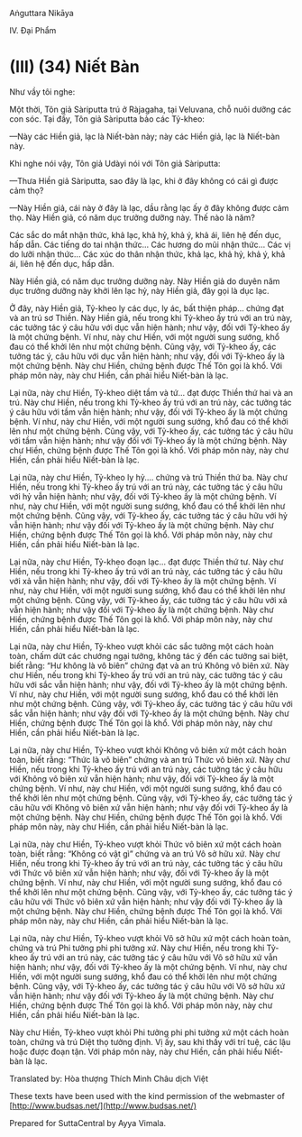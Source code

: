  

Aṅguttara Nikāya

IV. Ðại Phẩm

# (III) (34) Niết Bàn

Như vầy tôi nghe:

Một thời, Tôn giả Sàriputta trú ở Ràjagaha, tại Veluvana, chỗ nuôi dưỡng các con sóc. Tại đấy, Tôn giả Sàriputta bảo các Tỷ-kheo:

—Này các Hiền giả, lạc là Niết-bàn này; này các Hiền giả, lạc là Niết-bàn này.

Khi nghe nói vậy, Tôn giả Udàyi nói với Tôn giả Sàriputta:

—Thưa Hiền giả Sàriputta, sao đây là lạc, khi ở đây không có cái gì được cảm thọ?

—Này Hiền giả, cái này ở đây là lạc, dầu rằng lạc ấy ở đây không được cảm thọ. Này Hiền giả, có năm dục trưởng dưỡng này. Thế nào là năm?

Các sắc do mắt nhận thức, khả lạc, khả hỷ, khả ý, khả ái, liên hệ đến dục, hấp dẫn. Các tiếng do tai nhận thức... Các hương do mũi nhận thức... Các vị do lưỡi nhận thức... Các xúc do thân nhận thức, khả lạc, khả hỷ, khả ý, khả ái, liên hệ đến dục, hấp dẫn.

Này Hiền giả, có năm dục trưởng dưỡng này. Này Hiền giả do duyên năm dục trưởng dưỡng này khởi lên lạc hỷ, này Hiền giả, đây gọi là dục lạc.

Ở đây, này Hiền giả, Tỷ-kheo ly các dục, ly ác, bất thiện pháp... chứng đạt và an trú sơ Thiền. Này Hiền giả, nếu trong khi Tỷ-kheo ấy trú với an trú này, các tưởng tác ý câu hữu với dục vẫn hiện hành; như vậy, đối với Tỷ-kheo ấy là một chứng bệnh. Ví như, này chư Hiền, với một người sung sướng, khổ đau có thể khởi lên như một chứng bệnh. Cũng vậy, với Tỷ-kheo ấy, các tưởng tác ý, câu hữu với dục vẫn hiện hành; như vậy, đối với Tỷ-kheo ấy là một chứng bệnh. Này chư Hiền, chứng bệnh được Thế Tôn gọi là khổ. Với pháp môn này, này chư Hiền, cần phải hiểu Niết-bàn là lạc.

Lại nữa, này chư Hiền, Tỷ-kheo diệt tầm và tứ... đạt được Thiền thứ hai và an trú. Này chư Hiền, nếu trong khi Tỷ-kheo ấy trú với an trú này, các tưởng tác ý câu hữu với tầm vẫn hiện hành; như vậy, đối với Tỷ-kheo ấy là một chứng bệnh. Ví như, này chư Hiền, với một người sung sướng, khổ đau có thể khởi lên như một chứng bệnh. Cũng vậy, với Tỷ-kheo ấy, các tưởng tác ý câu hữu với tầm vẫn hiện hành; như vậy đối với Tỷ-kheo ấy là một chứng bệnh. Này chư Hiền, chứng bệnh được Thế Tôn gọi là khổ. Với pháp môn này, này chư Hiền, cần phải hiểu Niết-bàn là lạc.

Lại nữa, này chư Hiền, Tỷ-kheo ly hỷ.... chứng và trú Thiền thứ ba. Này chư Hiền, nếu trong khi Tỷ-kheo ấy trú với an trú này, các tưởng tác ý câu hữu với hỷ vẫn hiện hành; như vậy, đối với Tỷ-kheo ấy là một chứng bệnh. Ví như, này chư Hiền, với một người sung sướng, khổ đau có thể khởi lên như một chứng bệnh. Cũng vậy, với Tỷ-kheo ấy, các tưởng tác ý câu hữu với hỷ vẫn hiện hành; như vậy đối với Tỷ-kheo ấy là một chứng bệnh. Này chư Hiền, chứng bệnh được Thế Tôn gọi là khổ. Với pháp môn này, này chư Hiền, cần phải hiểu Niết-bàn là lạc.

Lại nữa, này chư Hiền, Tỷ-kheo đoạn lạc... đạt được Thiền thứ tư. Này chư Hiền, nếu trong khi Tỷ-kheo ấy trú với an trú này, các tưởng tác ý câu hữu với xả vẫn hiện hành; như vậy, đối với Tỷ-kheo ấy là một chứng bệnh. Ví như, này chư Hiền, với một người sung sướng, khổ đau có thể khởi lên như một chứng bệnh. Cũng vậy, với Tỷ-kheo ấy, các tưởng tác ý câu hữu với xả vẫn hiện hành; như vậy đối với Tỷ-kheo ấy là một chứng bệnh. Này chư Hiền, chứng bệnh được Thế Tôn gọi là khổ. Với pháp môn này, này chư Hiền, cần phải hiểu Niết-bàn là lạc.

Lại nữa, này chư Hiền, Tỷ-kheo vượt khỏi các sắc tưởng một cách hoàn toàn, chấm dứt các chướng ngại tưởng, không tác ý đến các tưởng sai biệt, biết rằng: “Hư không là vô biên” chứng đạt và an trú Không vô biên xứ. Này chư Hiền, nếu trong khi Tỷ-kheo ấy trú với an trú này, các tưởng tác ý câu hữu với sắc vẫn hiện hành; như vậy, đối với Tỷ-kheo ấy là một chứng bệnh. Ví như, này chư Hiền, với một người sung sướng, khổ đau có thể khởi lên như một chứng bệnh. Cũng vậy, với Tỷ-kheo ấy, các tưởng tác ý câu hữu với sắc vẫn hiện hành; như vậy đối với Tỷ-kheo ấy là một chứng bệnh. Này chư Hiền, chứng bệnh được Thế Tôn gọi là khổ. Với pháp môn này, này chư Hiền, cần phải hiểu Niết-bàn là lạc.

Lại nữa, này chư Hiền, Tỷ-kheo vượt khỏi Không vô biên xứ một cách hoàn toàn, biết rằng: “Thức là vô biên” chứng và an trú Thức vô biên xứ. Này chư Hiền, nếu trong khi Tỷ-kheo ấy trú với an trú này, các tưởng tác ý câu hữu với Không vô biên xứ vẫn hiện hành; như vậy, đối với Tỷ-kheo ấy là một chứng bệnh. Ví như, này chư Hiền, với một người sung sướng, khổ đau có thể khởi lên như một chứng bệnh. Cũng vậy, với Tỷ-kheo ấy, các tưởng tác ý câu hữu với Không vô biên xứ vẫn hiện hành; như vậy đối với Tỷ-kheo ấy là một chứng bệnh. Này chư Hiền, chứng bệnh được Thế Tôn gọi là khổ. Với pháp môn này, này chư Hiền, cần phải hiểu Niết-bàn là lạc.

Lại nữa, này chư Hiền, Tỷ-kheo vượt khỏi Thức vô biên xứ một cách hoàn toàn, biết rằng: “Không có vật gì” chứng và an trú Vô sở hữu xứ. Này chư Hiền, nếu trong khi Tỷ-kheo ấy trú với an trú này, các tưởng tác ý câu hữu với Thức vô biên xứ vẫn hiện hành; như vậy, đối với Tỷ-kheo ấy là một chứng bệnh. Ví như, này chư Hiền, với một người sung sướng, khổ đau có thể khởi lên như một chứng bệnh. Cũng vậy, với Tỷ-kheo ấy, các tưởng tác ý câu hữu với Thức vô biên xứ vẫn hiện hành; như vậy đối với Tỷ-kheo ấy là một chứng bệnh. Này chư Hiền, chứng bệnh được Thế Tôn gọi là khổ. Với pháp môn này, này chư Hiền, cần phải hiểu Niết-bàn là lạc.

Lại nữa, này chư Hiền, Tỷ-kheo vượt khỏi Vô sở hữu xứ một cách hoàn toàn, chứng và trú Phi tưởng phi phi tưởng xứ. Này chư Hiền, nếu trong khi Tỷ-kheo ấy trú với an trú này, các tưởng tác ý câu hữu với Vô sở hữu xứ vẫn hiện hành; như vậy, đối với Tỷ-kheo ấy là một chứng bệnh. Ví như, này chư Hiền, với một người sung sướng, khổ đau có thể khởi lên như một chứng bệnh. Cũng vậy, với Tỷ-kheo ấy, các tưởng tác ý câu hữu với Vô sở hữu xứ vẫn hiện hành; như vậy đối với Tỷ-kheo ấy là một chứng bệnh. Này chư Hiền, chứng bệnh được Thế Tôn gọi là khổ. Với pháp môn này, này chư Hiền, cần phải hiểu Niết-bàn là lạc.

Này chư Hiền, Tỷ-kheo vượt khỏi Phi tưởng phi phi tưởng xứ một cách hoàn toàn, chứng và trú Diệt thọ tưởng định. Vị ấy, sau khi thấy với trí tuệ, các lậu hoặc được đoạn tận. Với pháp môn này, này chư Hiền, cần phải hiểu Niết-bàn là lạc.

Translated by: Hòa thượng Thích Minh Châu dịch Việt

These texts have been used with the kind permission of the webmaster of [http://www.budsas.net/](http://www.budsas.net/)

Prepared for SuttaCentral by Ayya Vimala.